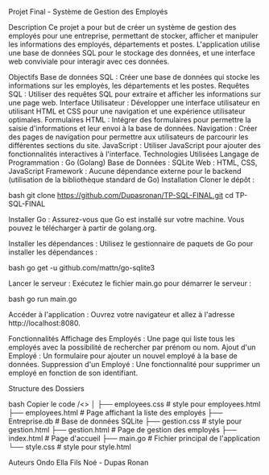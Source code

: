 Projet Final - Système de Gestion des Employés

Description
Ce projet a pour but de créer un système de gestion des employés pour une entreprise, permettant de stocker, afficher et manipuler les informations des employés, départements et postes. L'application utilise une base de données SQL pour le stockage des données, et une interface web conviviale pour interagir avec ces données.

Objectifs
Base de données SQL : Créer une base de données qui stocke les informations sur les employés, les départements et les postes.
Requêtes SQL : Utiliser des requêtes SQL pour extraire et afficher les informations sur une page web.
Interface Utilisateur : Développer une interface utilisateur en utilisant HTML et CSS pour une navigation et une expérience utilisateur optimales.
Formulaires HTML : Intégrer des formulaires pour permettre la saisie d'informations et leur envoi à la base de données.
Navigation : Créer des pages de navigation pour permettre aux utilisateurs de parcourir les différentes sections du site.
JavaScript : Utiliser JavaScript pour ajouter des fonctionnalités interactives à l'interface.
Technologies Utilisées
Langage de Programmation : Go (Golang)
Base de Données : SQLite
Web : HTML, CSS, JavaScript
Framework : Aucune dépendance externe pour le backend (utilisation de la bibliothèque standard de Go)
Installation
Cloner le dépôt :

bash
git clone https://github.com/Dupasronan/TP-SQL-FINAL.git
cd TP-SQL-FINAL

Installer Go : Assurez-vous que Go est installé sur votre machine. Vous pouvez le télécharger à partir de golang.org.

Installer les dépendances : Utilisez le gestionnaire de paquets de Go pour installer les dépendances :

bash
go get -u github.com/mattn/go-sqlite3

Lancer le serveur : Exécutez le fichier main.go pour démarrer le serveur :

bash
go run main.go

Accéder à l'application : Ouvrez votre navigateur et allez à l'adresse http://localhost:8080.

Fonctionnalités
Affichage des Employés : Une page qui liste tous les employés avec la possibilité de rechercher par prénom ou nom.
Ajout d'un Employé : Un formulaire pour ajouter un nouvel employé à la base de données.
Suppression d'un Employé : Une fonctionnalité pour supprimer un employé en fonction de son identifiant.

Structure des Dossiers

bash
Copier le code
/<>
│
├── employees.css       # style pour employees.html
├── employees.html      # Page affichant la liste des employés
├── Entreprise.db       # Base de données SQLite
├── gestion.css         # style pour gestion.html
├── gestion.html        # Page de gestion des employés
├── index.html          # Page d'accueil
├── main.go             # Fichier principal de l'application
└── style.css           # style pour style.html

Auteurs
Ondo Ella Fils Noé - Dupas Ronan